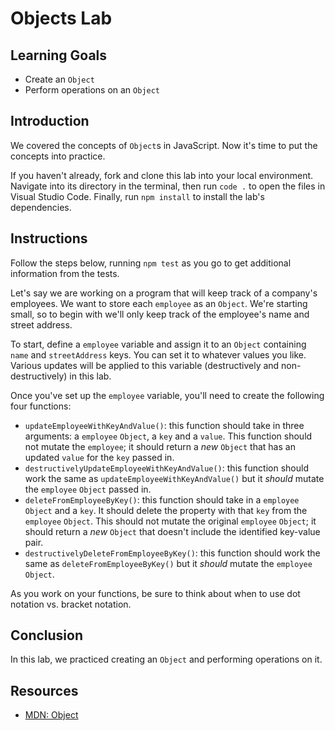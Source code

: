 # Objects Lab

## Learning Goals

- Create an `Object`
- Perform operations on an `Object`

## Introduction

We covered the concepts of `Object`s in JavaScript. Now it's time to put the
concepts into practice.

If you haven't already, fork and clone this lab into your local environment.
Navigate into its directory in the terminal, then run `code .` to open the files
in Visual Studio Code. Finally, run `npm install` to install the lab's
dependencies.

## Instructions

Follow the steps below, running `npm test` as you go to get additional information
from the tests.

Let's say we are working on a program that will keep track of a company's employees. We want to store each `employee` as an `Object`. We're starting small, so to begin with we'll only keep track of the employee's name and street address.

To start, define a `employee` variable and assign it to an `Object` containing
`name` and `streetAddress` keys. You can set it to whatever values you like.
Various updates will be applied to this variable (destructively and
non-destructively) in this lab.

Once you've set up the `employee` variable, you'll need to create the following four
functions:

- `updateEmployeeWithKeyAndValue()`: this function should take in three arguments:
  a `employee` `Object`, a `key` and a `value`. This function should not mutate
  the `employee`; it should return a _new_ `Object` that has an updated `value`
  for the `key` passed in.
- `destructivelyUpdateEmployeeWithKeyAndValue()`: this function should work the
  same as `updateEmployeeWithKeyAndValue()` but it _should_ mutate the `employee`
  `Object` passed in.
- `deleteFromEmployeeByKey()`: this function should take in a `employee` `Object`
  and a `key`. It should delete the property with that `key` from the `employee`
  `Object`. This should not mutate the original `employee` `Object`; it should
  return a _new_ `Object` that doesn't include the identified key-value pair.
- `destructivelyDeleteFromEmployeeByKey()`: this function should work the same as
  `deleteFromEmployeeByKey()` but it _should_ mutate the `employee` `Object`.
  
As you work on your functions, be sure to think about when to use dot notation
vs. bracket notation.

## Conclusion

In this lab, we practiced creating an `Object` and performing operations on it.

## Resources

- [MDN: Object](https://developer.mozilla.org/en-US/docs/Web/JavaScript/Reference/Global_Objects/Object)
